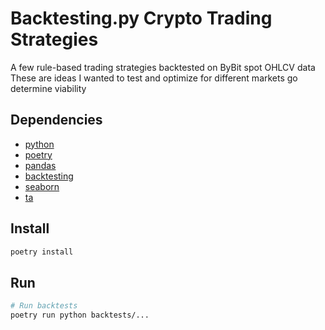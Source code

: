 # Backtesting.py Crypto Trading Strategies

A few rule-based trading strategies backtested on ByBit spot OHLCV data
These are ideas I wanted to test and optimize for different markets go determine viability

## Dependencies

- [python](https://www.python.org/downloads/)
- [poetry](https://python-poetry.org/)
- [pandas](https://pandas.pydata.org/)
- [backtesting](https://kernc.github.io/backtesting.py/)
- [seaborn](https://seaborn.pydata.org/)
- [ta](https://pypi.org/project/ta/)

## Install

```bash
poetry install
```

## Run

```bash
# Run backtests
poetry run python backtests/...
```

